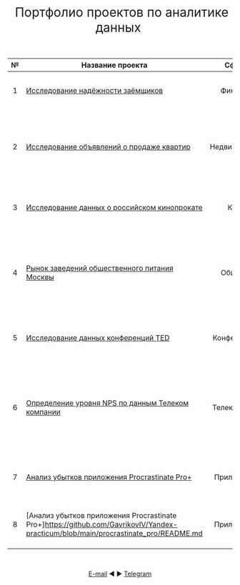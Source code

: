 <h1 style="font-weight:normal" align="center">
  &nbsp;Портфолио проектов по аналитике данных&nbsp;
</h1>
<br>

|№|Название проекта|Сфера|Описание|Стек|Статус|
|:-----:|-----|:-----:|-----|:-----:|:-----:|
|1|[Исследование надёжности заёмщиков](https://github.com/GavrikovIV/Yandex-practicum/tree/main/Analyze_borrowers_trustability)|Финансы|Определение зависимости возврата кредита в срок| `Python` `Pandas` |Завершен|
|2|[Исследование объявлений о продаже квартир](https://github.com/GavrikovIV/Yandex-practicum/tree/main/apartments_research)|Недвижимость|Определение рыночной стоимости объектов недвижимости и типичные параметры квартир| `Pandas` `Matplotlib` `NumPy`|Завершен|
|3|[Исследование данных о российском кинопрокате](https://github.com/GavrikovIV/Yandex-practicum/tree/main/film%20distribution)|Кино|Изучение рынка российского кинопроката и выявление текущих трендов|`Pandas` `Matplotlib` `NumPy` `os` `sys` `seaborn` |Завершен|
|4|[Рынок заведений общественного питания Москвы](https://github.com/GavrikovIV/Yandex-practicum/tree/main/%D0%A0%D1%8B%D0%BD%D0%BE%D0%BA%20%D0%B7%D0%B0%D0%B2%D0%B5%D0%B4%D0%B5%D0%BD%D0%B8%D0%B9%20%D0%BE%D0%B1%D1%89%D0%B5%D1%81%D1%82%D0%B2%D0%B5%D0%BD%D0%BD%D0%BE%D0%B3%D0%BE%20%D0%BF%D0%B8%D1%82%D0%B0%D0%BD%D0%B8%D1%8F%20%D0%9C%D0%BE%D1%81%D0%BA%D0%B2%D1%8B)|Общепит|Исследования рынка общепита в Москве для принятия решения об открытии нового заведения; подготовка презентации| `pandas` `numpy` `matplotlib` `seaborn` `plotly` `os` `sys` `pathlib` `json` `folium` `MarkerCluster` |Завершен|
|5|[Исследование данных конференций TED](https://github.com/GavrikovIV/Yandex-practicum/tree/main/TED%20Conference%20Data%20Research)|Конференции |Cоздание дашбордов на основе данных о конференциях TED | `Pandas` `SQLAlchemy` `Tableau`|Завершен|
|6|[Определение уровня NPS по данным Телеком компании](https://github.com/GavrikovIV/Yandex-practicum/tree/main/NPS%20%D0%BF%D0%BE%20%D0%B4%D0%B0%D0%BD%D0%BD%D1%8B%D0%BC%20%D0%A2%D0%B5%D0%BB%D0%B5%D0%BA%D0%BE%D0%BC%20%D0%BA%D0%BE%D0%BC%D0%BF%D0%B0%D0%BD%D0%B8%D0%B8)|Телеком, NPS|Подготовка презентации на основе анализа данных опроса клиентов, определение уровня NPS, создание дашборда в Tableau Public | `Pandas` `SQLAlchemy` `Tableau`|Завершен|
|7|[Анализ убытков приложения Procrastinate Pro+](https://github.com/GavrikovIV/Yandex-practicum/blob/main/procrastinate_pro/README.md)|Приложение|Маркетинговый анализ развлекательного приложения Procrastinate Pro+ | `Pandas` `NumPy` `Matplotlib` `OS`|Завершен|
|8|[Анализ убытков приложения Procrastinate Pro+]https://github.com/GavrikovIV/Yandex-practicum/blob/main/procrastinate_pro/README.md|Приложение|Маркетинговый анализ развлекательного приложения Procrastinate Pro+ | `Pandas` `NumPy` `Matplotlib` `OS`|Завершен|
<br>
<span align="center">

[E-mail](mailto:gavrikov85@gmail.com) ◄ ► [Telegram](https://t.me/gawsik_i)
